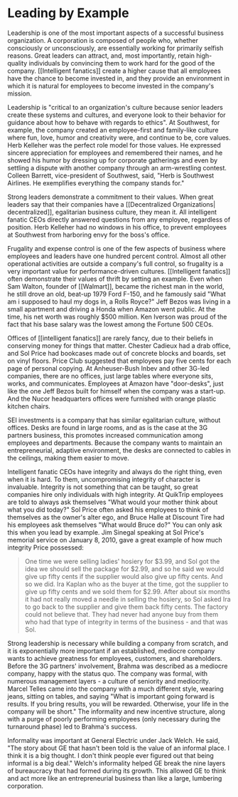 # Leading by Example
Leadership is one of the most important aspects of a successful business organization. A corporation is composed of people who, whether consciously or unconsciously, are essentially working for primarily selfish reasons. Great leaders can attract, and, most importantly, retain high-quality individuals by convincing them to work hard for the good of the company. [[Intelligent fanatics]] create a higher cause that all employees have the chance to become invested in, and they provide an environment in which it is natural for employees to become invested in the company's mission. 

Leadership is "critical to an organization's culture because senior leaders create these systems and cultures, and everyone look to their behavior for guidance about how to behave with regards to ethics". At Southwest, for example, the company created an employee-first and family-like culture where fun, love, humor and creativity were, and continue to be, core values. Herb Kelleher was the perfect role model for those values. He expressed sincere appreciation for employees and remembered their names, and he showed his humor by dressing up for corporate gatherings and even by settling a dispute with another company through an arm-wrestling contest. Colleen Barrett, vice-president of Southwest, said, "Herb is Southwest Airlines. He exemplifies everything the company stands for."

Strong leaders demonstrate a commitment to their values. When great leaders say that their companies have a [[Decentralized Organizations| decentralized]], egalitarian business culture, they mean it. All intelligent fanatic CEOs directly answered questions from any employee, regardless of position. Herb Kelleher had no windows in his office, to prevent employees at Southwest from harboring envy for the boss's office.

Frugality and expense control is one of the few aspects of business where employees and leaders have one hundred percent control. Almost all other operational activities are outside a company's full control, so frugality is a very important value for performance-driven cultures. [[Intelligent fanatics]] often demonstrate their values of thrift by setting an example. Even when Sam Walton, founder of [[Walmart]], became the richest man in the world, he still drove an old, beat-up 1979 Ford F-150, and he famously said "What am i supposed to haul my dogs in, a Rolls Royce?" Jeff Bezos was living in a small apartment and driving a Honda when Amazon went public. At the time, his net worth was roughly $500 million. Ken Iverson was proud of the fact that his base salary was the lowest among the Fortune 500 CEOs. 

Offices of [[intelligent fanatics]] are rarely fancy, due to their beliefs in conserving money for things that matter. Chester Cadieux had a drab office, and Sol Price had bookcases made out of concrete blocks and boards, set on vinyl floors. Price Club suggested that employees pay five cents for each page of personal copying. At Anheuser-Bush Inbev and other 3G-led companies, there are no offices, just large tables where everyone sits, works, and communicates. Employees at Amazon have "door-desks", just like the one Jeff Bezos built for himself when the company was a start-up. And the Nucor headquarters offices were furnished with orange plastic kitchen chairs. 

SEI investments is a company that has similar egalitarian culture, without offices. Desks are found in large rooms, and as is the case at the 3G partners business, this promotes increased communication among employees and departments. Because the company wants to maintain an entrepreneurial, adaptive environment, the desks are connected to cables in the ceilings, making them easier to move.

Intelligent fanatic CEOs have integrity and always do the right thing, even when it is hard. To them, uncompromising integrity of character is invaluable. Integrity is not something that can be taught, so great companies hire only individuals with high integrity. At QuikTrip employees are told to always ask themselves "What would your mother think about what you did today?" Sol Price often asked his employees to think of themselves as the owner's alter ego, and Bruce Halle at Discount Tire had his employees ask themselves "What would Bruce do?" You can only ask this when you lead by example. Jim Sinegal speaking at Sol Price's memorial service on January 8, 2010, gave a great example of how much integrity Price possessed: 

> One time we were selling ladies' hosiery for $3.99, and Sol got the idea we should sell the package for $2.99, and so he said we would give up fifty cents if the supplier would also give up fifty cents. And so we did. Ira Kaplan who as the buyer at the time, got the supplier to give up fifty cents and we sold them for $2.99. After about six months it had not really moved a needle in selling the hosiery, so Sol asked Ira to go back to the supplier and give them back fifty cents. The factory could not believe that. They had never had anyone buy from them who had that type of integrity in terms of the business - and that was Sol. 

Strong leadership is necessary while building a company from scratch, and it is exponentially more important if an established, mediocre company wants to achieve greatness for employees, customers, and shareholders. Before the 3G partners' involvement, Brahma was described as a mediocre company, happy with the status quo. The company was formal, with numerous management layers - a culture of seniority and mediocrity. Marcel Telles came into the company with a much different style, wearing jeans, sitting on tables, and saying "What is important going forward is results. If you bring results, you will be rewarded. Otherwise, your life in the company will be short." The informality and new incentive structure, along with a purge of poorly performing employees (only necessary during the turnaround phase) led to Brahma's success.

Informality was important at General Electric under Jack Welch. He said, "The story about GE that hasn't been told is the value of an informal place. I think it is a big thought. I don't think people ever figured out that being informal is a big deal." Welch's informality helped GE break the nine layers of bureaucracy that had formed during its growth. This allowed GE to think and act more like an entrepreneurial business than like a large, lumbering corporation.